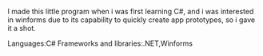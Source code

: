 I made this little program when i was first learning C#, and i was interested in winforms due to its capability to quickly create app prototypes, so i gave it a shot.

Languages:C#
Frameworks and libraries:.NET,Winforms
